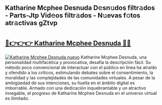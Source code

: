 ## Katharine Mcphee Desnuda D𝚎sn𝚞dos filtr𝚊dos - Parts-Jtp Vid𝚎os filtr𝚊dos - N𝚞evas f𝚘tos atr𝚊ctivas gZtvp

# <h2><a href="http://mb6ux55.tromn.icu/?c=Katharine+Mcphee+Desnuda">🔗👉👉👉 Katharine Mcphee Desnuda 🔗🔗</a></h2>

[![Katharine Mcphee Desnuda nuevo](https://i.imgur.com/pEAQMta.gif)](http://mb6ux55.tromn.icu/?c=Katharine+Mcphee+Desnuda)
Katharine Mcphee Desnuda, una personalidad multifacética y provocativa, desafía la descripción fácil. Su método poco convencional de interactuar con el público en línea ha atraído y ofendido a los críticos, estimulando debates sobre el consentimiento, la moralidad y las complejidades de las comunidades virtuales. A pesar de la ambigüedad de sus intenciones, su huella en el ámbito digital es imborrable. Armado con una dedicación inquebrantable y un atractivo innegable, el progreso de Katharine Mcphee Desnuda en el universo virtual es ilimitado.
